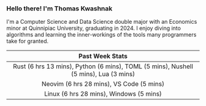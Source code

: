 
### Hello there! I'm Thomas Kwashnak

I'm a Computer Science and Data Science double major with an Economics
minor at Quinnipiac University, graduating in 2024.
I enjoy diving into algorithms and learning the inner-workings of the tools
many programmers take for granted.

| Past Week Stats |
| :---: |
| Rust (6 hrs 13 mins), Python (6 mins), TOML (5 mins), Nushell (5 mins), Lua (3 mins) |
| Neovim (6 hrs 28 mins), VS Code (5 mins) |
| Linux (6 hrs 28 mins), Windows (5 mins) |

